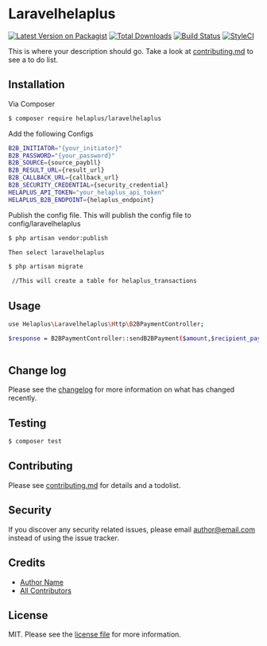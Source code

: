 # Laravelhelaplus

[![Latest Version on Packagist][ico-version]][link-packagist]
[![Total Downloads][ico-downloads]][link-downloads]
[![Build Status][ico-travis]][link-travis]
[![StyleCI][ico-styleci]][link-styleci]

This is where your description should go. Take a look at [contributing.md](contributing.md) to see a to do list.

## Installation

Via Composer

``` bash
$ composer require helaplus/laravelhelaplus
```
Add the following Configs
``` bash
B2B_INITIATOR="{your_initiator}"
B2B_PASSWORD="{your_password}"
B2B_SOURCE={source_paybll}
B2B_RESULT_URL={result_url}
B2B_CALLBACK_URL={callback_url}
B2B_SECURITY_CREDENTIAL={security_credential}
HELAPLUS_API_TOKEN="your_helaplus_api_token"
HELAPLUS_B2B_ENDPOINT={helaplus_endpoint}
```


Publish the config file. This will publish the config file to config/laravelhelaplus


``` bash
$ php artisan vendor:publish 

Then select laravelhelaplus

$ php artisan migrate 

 //This will create a table for helaplus_transactions
```

## Usage

``` bash
use Helaplus\Laravelhelaplus\Http\B2BPaymentController;

$response = B2BPaymentController::sendB2BPayment($amount,$recipient_paybill,$commandId,$reference);
     
```

## Change log

Please see the [changelog](changelog.md) for more information on what has changed recently.

## Testing

``` bash
$ composer test
```

## Contributing

Please see [contributing.md](contributing.md) for details and a todolist.

## Security

If you discover any security related issues, please email author@email.com instead of using the issue tracker.

## Credits

- [Author Name][link-author]
- [All Contributors][link-contributors]

## License

MIT. Please see the [license file](license.md) for more information.

[ico-version]: https://img.shields.io/packagist/v/helaplus/laravelhelaplus.svg?style=flat-square
[ico-downloads]: https://img.shields.io/packagist/dt/helaplus/laravelhelaplus.svg?style=flat-square
[ico-travis]: https://img.shields.io/travis/helaplus/laravelhelaplus/master.svg?style=flat-square
[ico-styleci]: https://styleci.io/repos/12345678/shield

[link-packagist]: https://packagist.org/packages/helaplus/laravelhelaplus
[link-downloads]: https://packagist.org/packages/helaplus/laravelhelaplus
[link-travis]: https://travis-ci.org/helaplus/laravelhelaplus
[link-styleci]: https://styleci.io/repos/12345678
[link-author]: https://github.com/helaplus
[link-contributors]: ../../contributors

